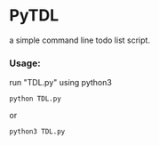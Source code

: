 # PyTDL
a simple command line todo list script.

### Usage: 

run "TDL.py" using python3
```
python TDL.py
```
or 
```
python3 TDL.py
```
